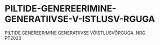 # PILTIDE-GENEREERIMINE-GENERATIIVSE-V-ISTLUSV-RGUGA
PILTIDE GENEREERIMINE GENERATIIVSE VÕISTLUSVÕRGUGA. NRG PT2023

